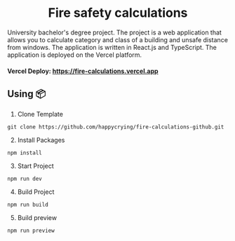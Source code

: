 <h1 align='center'>Fire safety calculations</h1>

University bachelor's degree project. The project is a web application that allows you to calculate category and class of a building and unsafe distance from windows. 
The application is written in React.js and TypeScript. The application is deployed on the Vercel platform.

#### **Vercel Deploy: https://fire-calculations.vercel.app**

## **Using 📦**

1. Clone Template

```
git clone https://github.com/happycrying/fire-calculations-github.git
```

2. Install Packages

```
npm install
```

3. Start Project

```
npm run dev
```

4. Build Project

```
npm run build
```

5. Build preview

```
npm run preview
```

